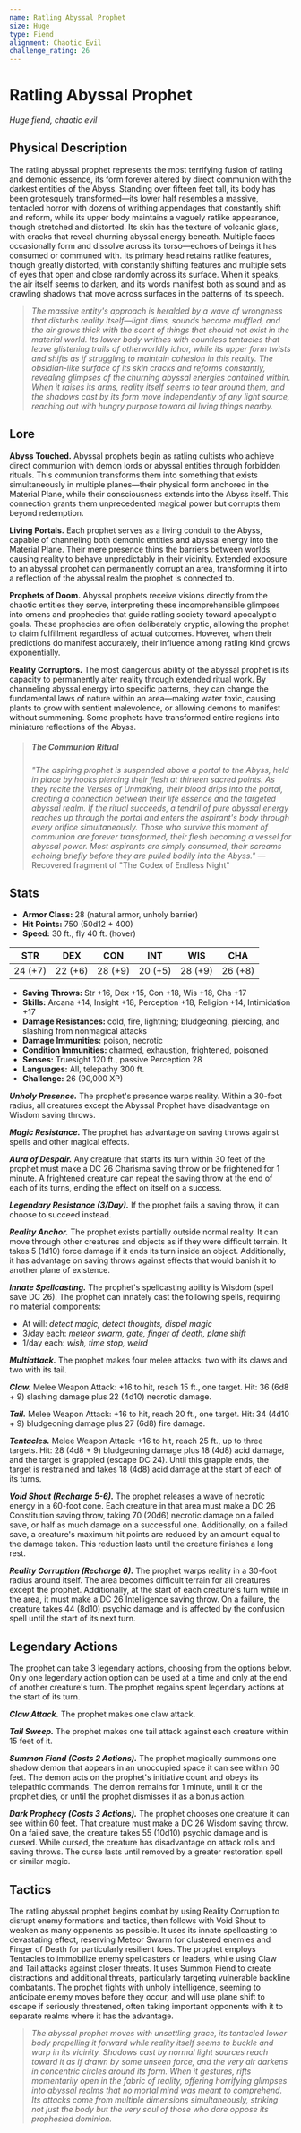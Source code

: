 ```yaml
---
name: Ratling Abyssal Prophet
size: Huge
type: Fiend
alignment: Chaotic Evil
challenge_rating: 26
---
```


# Ratling Abyssal Prophet

*Huge fiend, chaotic evil*

## Physical Description
The ratling abyssal prophet represents the most terrifying fusion of ratling and demonic essence, its form forever altered by direct communion with the darkest entities of the Abyss. Standing over fifteen feet tall, its body has been grotesquely transformed—its lower half resembles a massive, tentacled horror with dozens of writhing appendages that constantly shift and reform, while its upper body maintains a vaguely ratlike appearance, though stretched and distorted. Its skin has the texture of volcanic glass, with cracks that reveal churning abyssal energy beneath. Multiple faces occasionally form and dissolve across its torso—echoes of beings it has consumed or communed with. Its primary head retains ratlike features, though greatly distorted, with constantly shifting features and multiple sets of eyes that open and close randomly across its surface. When it speaks, the air itself seems to darken, and its words manifest both as sound and as crawling shadows that move across surfaces in the patterns of its speech.

> *The massive entity's approach is heralded by a wave of wrongness that disturbs reality itself—light dims, sounds become muffled, and the air grows thick with the scent of things that should not exist in the material world. Its lower body writhes with countless tentacles that leave glistening trails of otherworldly ichor, while its upper form twists and shifts as if struggling to maintain cohesion in this reality. The obsidian-like surface of its skin cracks and reforms constantly, revealing glimpses of the churning abyssal energies contained within. When it raises its arms, reality itself seems to tear around them, and the shadows cast by its form move independently of any light source, reaching out with hungry purpose toward all living things nearby.*

## Lore
**Abyss Touched.** Abyssal prophets begin as ratling cultists who achieve direct communion with demon lords or abyssal entities through forbidden rituals. This communion transforms them into something that exists simultaneously in multiple planes—their physical form anchored in the Material Plane, while their consciousness extends into the Abyss itself. This connection grants them unprecedented magical power but corrupts them beyond redemption.

**Living Portals.** Each prophet serves as a living conduit to the Abyss, capable of channeling both demonic entities and abyssal energy into the Material Plane. Their mere presence thins the barriers between worlds, causing reality to behave unpredictably in their vicinity. Extended exposure to an abyssal prophet can permanently corrupt an area, transforming it into a reflection of the abyssal realm the prophet is connected to.

**Prophets of Doom.** Abyssal prophets receive visions directly from the chaotic entities they serve, interpreting these incomprehensible glimpses into omens and prophecies that guide ratling society toward apocalyptic goals. These prophecies are often deliberately cryptic, allowing the prophet to claim fulfillment regardless of actual outcomes. However, when their predictions do manifest accurately, their influence among ratling kind grows exponentially.

**Reality Corruptors.** The most dangerous ability of the abyssal prophet is its capacity to permanently alter reality through extended ritual work. By channeling abyssal energy into specific patterns, they can change the fundamental laws of nature within an area—making water toxic, causing plants to grow with sentient malevolence, or allowing demons to manifest without summoning. Some prophets have transformed entire regions into miniature reflections of the Abyss.

> ##### The Communion Ritual
> *"The aspiring prophet is suspended above a portal to the Abyss, held in place by hooks piercing their flesh at thirteen sacred points. As they recite the Verses of Unmaking, their blood drips into the portal, creating a connection between their life essence and the targeted abyssal realm. If the ritual succeeds, a tendril of pure abyssal energy reaches up through the portal and enters the aspirant's body through every orifice simultaneously. Those who survive this moment of communion are forever transformed, their flesh becoming a vessel for abyssal power. Most aspirants are simply consumed, their screams echoing briefly before they are pulled bodily into the Abyss."*
> — Recovered fragment of "The Codex of Endless Night"

## Stats

- **Armor Class:** 28 (natural armor, unholy barrier)
- **Hit Points:** 750 (50d12 + 400)
- **Speed:** 30 ft., fly 40 ft. (hover)

| STR     | DEX     | CON     | INT     | WIS     | CHA     |
|---------|---------|---------|---------|---------|---------|
| 24 (+7) | 22 (+6) | 28 (+9) | 20 (+5) | 28 (+9) | 26 (+8) |

- **Saving Throws:** Str +16, Dex +15, Con +18, Wis +18, Cha +17
- **Skills:** Arcana +14, Insight +18, Perception +18, Religion +14, Intimidation +17
- **Damage Resistances:** cold, fire, lightning; bludgeoning, piercing, and slashing from nonmagical attacks
- **Damage Immunities:** poison, necrotic
- **Condition Immunities:** charmed, exhaustion, frightened, poisoned
- **Senses:** Truesight 120 ft., passive Perception 28
- **Languages:** All, telepathy 300 ft.
- **Challenge:** 26 (90,000 XP)

***Unholy Presence.*** The prophet's presence warps reality. Within a 30-foot radius, all creatures except the Abyssal Prophet have disadvantage on Wisdom saving throws.

***Magic Resistance.*** The prophet has advantage on saving throws against spells and other magical effects.

***Aura of Despair.*** Any creature that starts its turn within 30 feet of the prophet must make a DC 26 Charisma saving throw or be frightened for 1 minute. A frightened creature can repeat the saving throw at the end of each of its turns, ending the effect on itself on a success.

***Legendary Resistance (3/Day).*** If the prophet fails a saving throw, it can choose to succeed instead.

***Reality Anchor.*** The prophet exists partially outside normal reality. It can move through other creatures and objects as if they were difficult terrain. It takes 5 (1d10) force damage if it ends its turn inside an object. Additionally, it has advantage on saving throws against effects that would banish it to another plane of existence.

***Innate Spellcasting.*** The prophet's spellcasting ability is Wisdom (spell save DC 26). The prophet can innately cast the following spells, requiring no material components:

* At will: *detect magic, detect thoughts, dispel magic*
* 3/day each: *meteor swarm, gate, finger of death, plane shift*
* 1/day each: *wish, time stop, weird*

***Multiattack.*** The prophet makes four melee attacks: two with its claws and two with its tail.

***Claw.*** Melee Weapon Attack: +16 to hit, reach 15 ft., one target. Hit: 36 (6d8 + 9) slashing damage plus 22 (4d10) necrotic damage.

***Tail.*** Melee Weapon Attack: +16 to hit, reach 20 ft., one target. Hit: 34 (4d10 + 9) bludgeoning damage plus 27 (6d8) fire damage.

***Tentacles.*** Melee Weapon Attack: +16 to hit, reach 25 ft., up to three targets. Hit: 28 (4d8 + 9) bludgeoning damage plus 18 (4d8) acid damage, and the target is grappled (escape DC 24). Until this grapple ends, the target is restrained and takes 18 (4d8) acid damage at the start of each of its turns.

***Void Shout (Recharge 5-6).*** The prophet releases a wave of necrotic energy in a 60-foot cone. Each creature in that area must make a DC 26 Constitution saving throw, taking 70 (20d6) necrotic damage on a failed save, or half as much damage on a successful one. Additionally, on a failed save, a creature's maximum hit points are reduced by an amount equal to the damage taken. This reduction lasts until the creature finishes a long rest.

***Reality Corruption (Recharge 6).*** The prophet warps reality in a 30-foot radius around itself. The area becomes difficult terrain for all creatures except the prophet. Additionally, at the start of each creature's turn while in the area, it must make a DC 26 Intelligence saving throw. On a failure, the creature takes 44 (8d10) psychic damage and is affected by the confusion spell until the start of its next turn.

## Legendary Actions
The prophet can take 3 legendary actions, choosing from the options below. Only one legendary action option can be used at a time and only at the end of another creature's turn. The prophet regains spent legendary actions at the start of its turn.

***Claw Attack.*** The prophet makes one claw attack.

***Tail Sweep.*** The prophet makes one tail attack against each creature within 15 feet of it.

***Summon Fiend (Costs 2 Actions).*** The prophet magically summons one shadow demon that appears in an unoccupied space it can see within 60 feet. The demon acts on the prophet's initiative count and obeys its telepathic commands. The demon remains for 1 minute, until it or the prophet dies, or until the prophet dismisses it as a bonus action.

***Dark Prophecy (Costs 3 Actions).*** The prophet chooses one creature it can see within 60 feet. That creature must make a DC 26 Wisdom saving throw. On a failed save, the creature takes 55 (10d10) psychic damage and is cursed. While cursed, the creature has disadvantage on attack rolls and saving throws. The curse lasts until removed by a greater restoration spell or similar magic.

## Tactics
The ratling abyssal prophet begins combat by using Reality Corruption to disrupt enemy formations and tactics, then follows with Void Shout to weaken as many opponents as possible. It uses its innate spellcasting to devastating effect, reserving Meteor Swarm for clustered enemies and Finger of Death for particularly resilient foes. The prophet employs Tentacles to immobilize enemy spellcasters or leaders, while using Claw and Tail attacks against closer threats. It uses Summon Fiend to create distractions and additional threats, particularly targeting vulnerable backline combatants. The prophet fights with unholy intelligence, seeming to anticipate enemy moves before they occur, and will use plane shift to escape if seriously threatened, often taking important opponents with it to separate realms where it has the advantage.

> *The abyssal prophet moves with unsettling grace, its tentacled lower body propelling it forward while reality itself seems to buckle and warp in its vicinity. Shadows cast by normal light sources reach toward it as if drawn by some unseen force, and the very air darkens in concentric circles around its form. When it gestures, rifts momentarily open in the fabric of reality, offering horrifying glimpses into abyssal realms that no mortal mind was meant to comprehend. Its attacks come from multiple dimensions simultaneously, striking not just the body but the very soul of those who dare oppose its prophesied dominion.*

